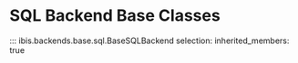 # SQL Backend Base Classes

<!-- prettier-ignore-start -->
::: ibis.backends.base.sql.BaseSQLBackend
    selection:
      inherited_members: true
<!-- prettier-ignore-end -->
